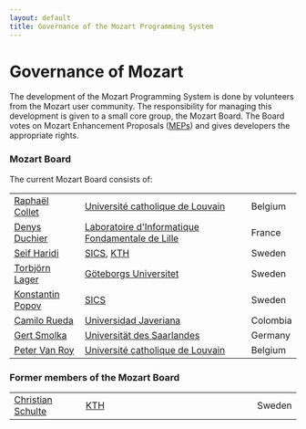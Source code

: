 ```yaml
---
layout: default
title: Governance of the Mozart Programming System
---
```


# Governance of Mozart

The development of the Mozart Programming System is done by volunteers from the
Mozart user community. The responsibility for managing this development is
given to a small core group, the Mozart Board. The Board votes on Mozart
Enhancement Proposals (<a href="http://www.mozart-oz.org/meps/">MEPs</a>) and
gives developers the appropriate rights.


### Mozart Board

The current Mozart Board consists of:

<table width="100%">
  <tr>
    <td width="25%"><a href="http://www.info.ucl.ac.be/%7eraph/">Raphaël Collet</a></td>
    <td width="60%"><a href="http://www.ucl.ac.be/">Université catholique de Louvain</a></td>
    <td width="15%">Belgium</td>
  </tr>
  <tr>
    <td><a href="http://www.lifl.fr/%7educhier/">Denys Duchier</a></td>
    <td><a href="http://www.lifl.fr/">Laboratoire d'Informatique Fondamentale de Lille</a></td>
    <td>France</td>
  </tr>
  <tr>
    <td><a href="http://www.sics.se/%7eseif/">Seif Haridi</a></td>
    <td><a href="http://www.sics.se/">SICS</a>, <a href="http://www.kth.se/">KTH</a></td>
    <td>Sweden</td>
  </tr>
  <tr>
    <td><a href="http://www.ling.gu.se/%7elager/">Torbjörn Lager</a></td>
    <td><a href="http://gu.se/">Göteborgs Universitet</a></td>
    <td>Sweden</td>
  </tr>
  <tr>
    <td><a href="http://www.sics.se/%7ekost/">Konstantin Popov</a></td>
    <td><a href="http://www.sics.se/">SICS</a></td>
    <td>Sweden</td>
  </tr>
  <tr>
    <td><a href="http://ingenieria.puj.edu.co/sistemas/profesores/crueda/">Camilo Rueda</a></td>
    <td><a href="http://sparta.javeriana.edu.co/">Universidad Javeriana</a></td>
    <td>Colombia</td>
  </tr>
  <tr>
    <td><a href="http://www.ps.uni-sb.de/%7esmolka/">Gert Smolka</a></td>
    <td><a href="http://www.uni-sb.de/">Universität des Saarlandes</a></td>
    <td>Germany</td>
  </tr>
  <tr>
    <td><a href="http://www.info.ucl.ac.be/people/cvvanroy.html">Peter Van Roy</a></td>
    <td><a href="http://www.ucl.ac.be/">Université catholique de Louvain</a></td>
    <td>Belgium</td>
  </tr>
</table>


### Former members of the Mozart Board

<table width="100%">
  <tr>
    <td width="25%"><a href="http://web.it.kth.se/%7eschulte/">Christian Schulte</a></td>
    <td width="60%"><a href="http://www.kth.se/">KTH</a></td>
    <td width="15%">Sweden</td>
  </tr>
</table>

